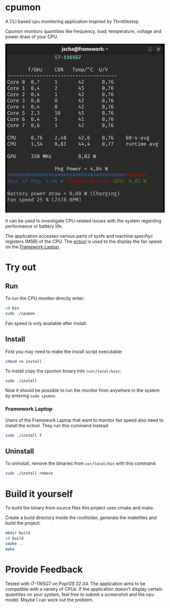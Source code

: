 # cpumon
A CLI based cpu monitoring application inspired by Throttlestop.

Cpumon monitors quantities like frequency, load, temperature, voltage and power draw of your CPU.

![cpumon](docs/cpumon.png)

It can be used to investigate CPU-related issues with the system regarding performance or battery life.

The application accesses various parts of sysfs and machine specifiyc registers (MSR) of the CPU.
The [ectool](https://github.com/DHowett/framework-ec) is used to the display the fan speed on the [Framework Laptop](https://frame.work/us). 

# Try out
## Run

To run the CPU monitor directly enter:

```bash
cd bin
sudo ./cpumon
```
Fan speed is only available after install.

## Install

First you may need to make the install script executable:
```bash
chmod +x install
```

To install copy the cpumon binary into `/usr/local/bin/`:
```
sudo ./install
```
Now it should be possible to run the monitor from anywhere in the system by entering `sudo cpumon`.

### Framework Laptop

Users of the Framework Laptop that want to monitor fan speed also need to install the ectool. They run this command instead:

```bash
sudo ./install f
```

## Uninstall

To uninstall, remove the binaries from `usr/local/bin` with this command:

```bash
sudo ./install remove
```

# Build it yourself

To build the binary from source files this project uses cmake and make.

Create a build directory inside the rootfolder, generate the makefiles and build the project:

```bash
mkdir build
cd build
cmake ..
make
```


# Provide Feedback

Tested with i7-1165G7 on Pop!_OS 22.04._ The application aims to be compatible with a variety of CPUs. If the application doesn't display certain quantities on your system, feel free to submit a screenshot and the cpu model. Maybe I can work out the problem.